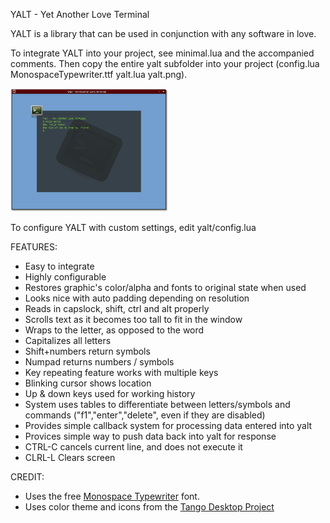 YALT - Yet Another Love Terminal

YALT is a library that can be used in conjunction with any software in love.

To integrate YALT into your project, see minimal.lua and the accompanied comments. Then copy the entire yalt subfolder into your project (config.lua  MonospaceTypewriter.ttf  yalt.lua  yalt.png).

<img width=50% src="https://github.com/josefnpat/yalt/raw/master/screenshot.png" />

To configure YALT with custom settings, edit yalt/config.lua

FEATURES:

* Easy to integrate  
* Highly configurable  
* Restores graphic's color/alpha and fonts to original state when used  
* Looks nice with auto padding depending on resolution  
* Reads in capslock, shift, ctrl and alt properly  
* Scrolls text as it becomes too tall to fit in the window  
* Wraps to the letter, as opposed to the word  
* Capitalizes all letters  
* Shift+numbers return symbols  
* Numpad returns numbers / symbols  
* Key repeating feature works with multiple keys  
* Blinking cursor shows location  
* Up & down keys used for working history  
* System uses tables to differentiate between letters/symbols and commands ("f1","enter","delete", even if they are disabled)  
* Provides simple callback system for processing data entered into yalt  
* Provices simple way to push data back into yalt for response  
* CTRL-C cancels current line, and does not execute it  
* CLRL-L Clears screen  

CREDIT:

* Uses the free [Monospace Typewriter](http://www.dafont.com/monospace-typewrite.font) font.
* Uses color theme and icons from the [Tango Desktop Project](http://tango-project.org)
